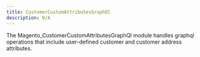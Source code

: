 ```yaml
---
title: CustomerCustomAttributesGraphQl
description: N/A
---
```


The Magento_CustomerCustomAttributesGraphQl module handles graphql operations that include user-defined customer and customer address attributes.
